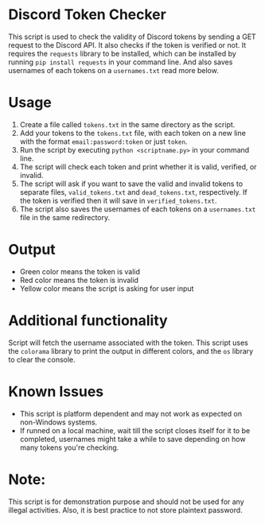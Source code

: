 # Discord Token Checker
This script is used to check the validity of Discord tokens by sending a GET request to the Discord API. It also checks if the token is verified or not. It requires the `requests` library to be installed, which can be installed by running `pip install requests` in your command line.
And also saves usernames of each tokens on a `usernames.txt` read more below.

# Usage
1. Create a file called `tokens.txt` in the same directory as the script.
2. Add your tokens to the `tokens.txt` file, with each token on a new line with the format `email:password:token` or just `token`.
3. Run the script by executing `python <scriptname.py>` in your command line.
4. The script will check each token and print whether it is valid, verified, or invalid.
5. The script will ask if you want to save the valid and invalid tokens to separate files, `valid_tokens.txt` and `dead_tokens.txt`, respectively. If the token is verified then it will save in `verified_tokens.txt`.
6. The script also saves the usernames of each tokens on a `usernames.txt` file in the same redirectory.

# Output
- Green color means the token is valid
- Red color means the token is invalid
- Yellow color means the script is asking for user input


# Additional functionality
Script will fetch the username associated with the token.
This script uses the `colorama` library to print the output in different colors, and the `os` library to clear the console.

# Known Issues
- This script is platform dependent and may not work as expected on non-Windows systems.
- If runned on a local machine, wait till the script closes itself for it to be completed, usernames might take a while to save depending on how many tokens you're checking.

# Note:
This script is for demonstration purpose and should not be used for any illegal activities. Also, it is best practice to not store plaintext password.
